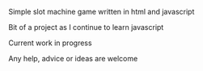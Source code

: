 Simple slot machine game written in html and javascript

Bit of a project as I continue to learn javascript

Current work in progress

Any help, advice or ideas are welcome
